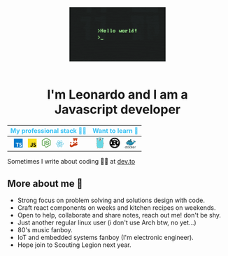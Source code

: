 <div align="center">
  <img src="./assets/hello-world.gif">
</div>
<br> 
<h1 align="center">I'm Leonardo and I am a <br><strong>Javascript</strong> developer</h1>

<div align="center">
  <table>
    <thead>
       <tc>
        <th>
          <strong style="color:#34C1F5">My professional stack 👨‍💻</strong>
        </th>
         <th>
        <strong style="color:#34C1F5">Want to learn 🚀</strong>
      </th>
      </tr>
    </thead>
    <tbody>
      <tr>
        <td>
          <img src="./assets/ts-logo.svg" style="margin-left:8px" width="20px" title="TypeScript"/>
          <img src="./assets/js-logo.svg" style="margin-left:8px" width="20px" title="JavaScript"/>
          <img src="./assets/node-logo.svg" style="margin-left:8px" width="20px" title="Nodejs"/>
          <img src="./assets/react-logo.svg" style="margin-left:8px" width="20px" title="React"/>
          <img src="./assets/jest-logo.svg" style="margin-left:8px" width="20px" title="Jest"/>
        </td>
        <td>
          <img src="./assets/go-logo.svg" style="margin-left:8px" width="18px" title="Go"/>
          <img src="./assets/rust.svg" style="margin-left:8px" width="25px" title="Rust"/>
          <img src="./assets/docker-logo.svg" style="margin-left:8px" width="25px" title="Docker"/>
        </td>
      </tr>
    </tbody>
  </table>
</div>
<p>Sometimes I write about coding 👨‍💻 at <a href="https://dev.to/jleonardo007" target="_blank">dev.to</a></p>

<h2>More about me 🦉</h2>
 
<ul>
  <li> Strong focus on problem solving and solutions design with code. 
  <li> Craft react components on weeks and kitchen recipes on weekends.
  <li> Open to help, collaborate and share notes, reach out me! don't be shy.
  <li> Just another regular linux user (i don't use Arch btw, no yet...)
  <li> 80's music fanboy.
  <li> IoT and embedded systems fanboy (I'm electronic engineer).
  <li> Hope join to Scouting Legion next year.
<ul>
